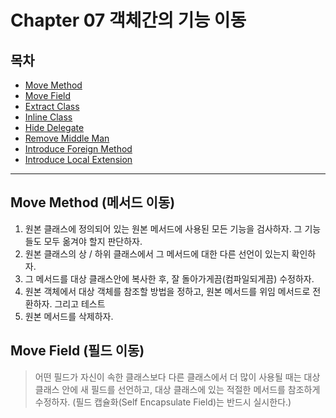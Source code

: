 # Chapter 07 객체간의 기능 이동 

## 목차 ##
- [Move Method](#1)
- [Move Field](#2)
- [Extract Class](#3)
- [Inline Class](#4)
- [Hide Delegate](#5)
- [Remove Middle Man](#6)
- [Introduce Foreign Method](#7)
- [Introduce Local Extension](#8)

---

<a name="1"></a>
## Move Method (메서드 이동) ##

1. 원본 클래스에 정의되어 있는 원본 메서드에 사용된 모든 기능을 검사하자. 그 기능들도 모두 옮겨야 할지 판단하자.
2. 원본 클래스의 상 / 하위 클래스에서 그 메서드에 대한 다른 선언이 있는지 확인하자.
3. 그 메서드를 대상 클래스안에 복사한 후, 잘 돌아가게끔(컴파일되게끔) 수정하자.
4. 원본 객체에서 대상 객체를 참조할 방법을 정하고, 원본 메서드를 위임 메서드로 전환하자. 그리고 테스트
5. 원본 메서드를 삭제하자.

<a name="2"></a>
## Move Field (필드 이동) ##

> 어떤 필드가 자신이 속한 클래스보다 다른 클래스에서 더 많이 사용될 때는
> 대상 클래스 안에 새 필드를 선언하고, 대상 클래스에 있는 적절한 메서드를 참조하게 수정하자.
> (필드 캡슐화(Self Encapsulate Field)는 반드시 실시한다.) 


